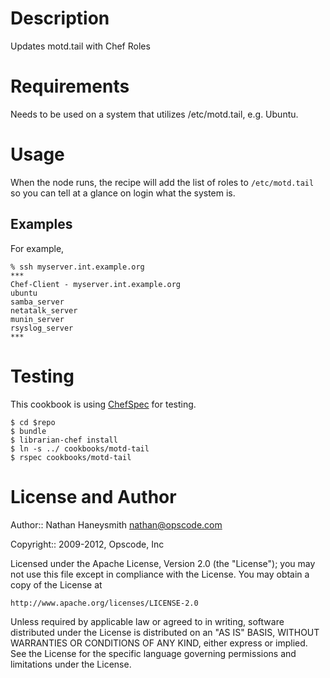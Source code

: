 Description
===========

Updates motd.tail with Chef Roles

Requirements
============

Needs to be used on a system that utilizes /etc/motd.tail, e.g. Ubuntu.

Usage
=====

When the node runs, the recipe will add the list of roles to
`/etc/motd.tail` so you can tell at a glance on login what the system is.

Examples
--------

For example,

    % ssh myserver.int.example.org
    ***
    Chef-Client - myserver.int.example.org
    ubuntu
    samba_server
    netatalk_server
    munin_server
    rsyslog_server
    ***

Testing
=====

This cookbook is using [ChefSpec](https://github.com/acrmp/chefspec) for testing.

    $ cd $repo
    $ bundle
    $ librarian-chef install
    $ ln -s ../ cookbooks/motd-tail
    $ rspec cookbooks/motd-tail

License and Author
==================

Author:: Nathan Haneysmith <nathan@opscode.com>

Copyright:: 2009-2012, Opscode, Inc

Licensed under the Apache License, Version 2.0 (the "License");
you may not use this file except in compliance with the License.
You may obtain a copy of the License at

    http://www.apache.org/licenses/LICENSE-2.0

Unless required by applicable law or agreed to in writing, software
distributed under the License is distributed on an "AS IS" BASIS,
WITHOUT WARRANTIES OR CONDITIONS OF ANY KIND, either express or implied.
See the License for the specific language governing permissions and
limitations under the License.
